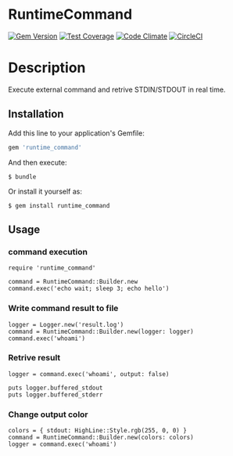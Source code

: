 # RuntimeCommand

[![Gem Version](https://badge.fury.io/rb/runtime_command.svg)](https://badge.fury.io/rb/runtime_command)
[![Test Coverage](https://codeclimate.com/github/naomichi-y/runtime_command/badges/coverage.svg)](https://codeclimate.com/github/naomichi-y/runtime_command/coverage)
[![Code Climate](https://codeclimate.com/github/naomichi-y/runtime_command/badges/gpa.svg)](https://codeclimate.com/github/naomichi-y/runtime_command)
[![CircleCI](https://circleci.com/gh/naomichi-y/runtime_command/tree/master.svg?style=svg)](https://circleci.com/gh/naomichi-y/runtime_command/tree/master)

# Description

Execute external command and retrive STDIN/STDOUT in real time.

## Installation

Add this line to your application's Gemfile:

```ruby
gem 'runtime_command'
```

And then execute:

```
$ bundle
```

Or install it yourself as:

```
$ gem install runtime_command
```

## Usage

### command execution

```
require 'runtime_command'

command = RuntimeCommand::Builder.new
command.exec('echo wait; sleep 3; echo hello')
```

### Write command result to file

```
logger = Logger.new('result.log')
command = RuntimeCommand::Builder.new(logger: logger)
command.exec('whoami')
```

### Retrive result

```
logger = command.exec('whoami', output: false)

puts logger.buffered_stdout
puts logger.buffered_stderr
```

### Change output color

```
colors = { stdout: HighLine::Style.rgb(255, 0, 0) }
command = RuntimeCommand::Builder.new(colors: colors)
logger = command.exec('whoami')
```
